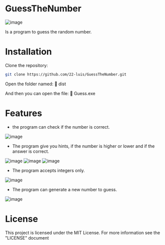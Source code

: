 # GuessTheNumber
![image](https://github.com/22-luis/GuessTheNumber/assets/62577396/174bc395-b0f8-42e1-9b8e-1b134ce0c0b7)

Is a program to guess the random number.

# Installation
Clone the repository:
```bash
git clone https://github.com/22-luis/GuessTheNumber.git
```

Open the folder named:
📁 dist

And then you can open the file:
📄 Guess.exe

# Features

* the program can check if the number is correct.

![image](https://github.com/22-luis/GuessTheNumber/assets/62577396/a4031da9-2b6c-48af-9655-5ac59fca6971)


* The program give you hints, if the number is higher or lower and if the answer is correct.

![image](https://github.com/22-luis/GuessTheNumber/assets/62577396/c7ee3774-88dd-4b12-b134-5cde11e4c325)
![image](https://github.com/22-luis/GuessTheNumber/assets/62577396/2ca28004-1622-4c5e-be37-cdfbc3c71029)
![image](https://github.com/22-luis/GuessTheNumber/assets/62577396/8adab601-72e9-4777-9024-c1de2fb2e4c5)

* The program accepts integers only.

![image](https://github.com/22-luis/GuessTheNumber/assets/62577396/f9f75282-93cf-4db2-863b-7050330e094e)


* The program can generate a new number to guess.

![image](https://github.com/22-luis/GuessTheNumber/assets/62577396/eadbd893-a3cd-4a7d-86a7-9aa5e915cfad)

# License
This project is licensed under the MIT License. For more information see the "LICENSE" document
